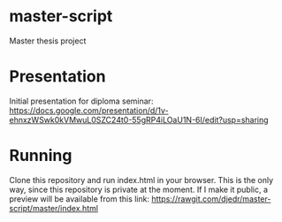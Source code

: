# master-script
Master thesis project

# Presentation
Initial presentation for diploma seminar:
https://docs.google.com/presentation/d/1v-ehnxzWSwk0kVMwuL0SZC24t0-55gRP4iLOaU1N-6I/edit?usp=sharing

# Running
Clone this repository and run index.html in your browser. This is the only way, since this repository is private at the moment. If I make it public, a preview will be available from this link:
https://rawgit.com/djedr/master-script/master/index.html
